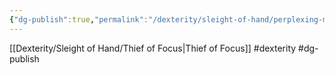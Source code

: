 ```yaml
---
{"dg-publish":true,"permalink":"/dexterity/sleight-of-hand/perplexing-movements/"}
---
```


[[Dexterity/Sleight of Hand/Thief of Focus\|Thief of Focus]]
#dexterity #dg-publish